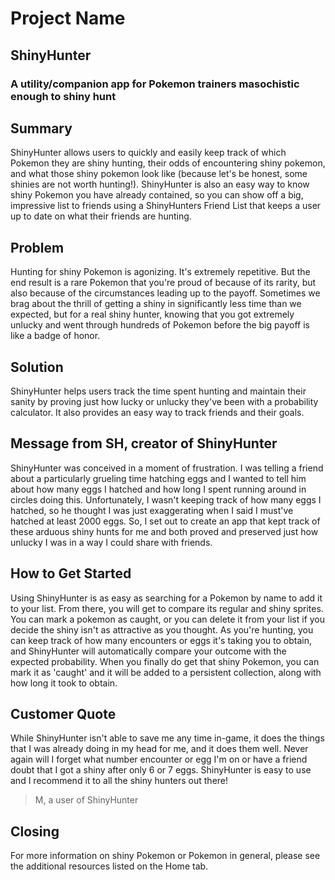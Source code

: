 # Project Name #

<!--
> This material was originally posted [here](http://www.quora.com/What-is-Amazons-approach-to-product-development-and-product-management). It is reproduced here for posterities sake.

There is an approach called "working backwards" that is widely used at Amazon. They work backwards from the customer, rather than starting with an idea for a product and trying to bolt customers onto it. While working backwards can be applied to any specific product decision, using this approach is especially important when developing new products or features.

For new initiatives a product manager typically starts by writing an internal press release announcing the finished product. The target audience for the press release is the new/updated product's customers, which can be retail customers or internal users of a tool or technology. Internal press releases are centered around the customer problem, how current solutions (internal or external) fail, and how the new product will blow away existing solutions.

If the benefits listed don't sound very interesting or exciting to customers, then perhaps they're not (and shouldn't be built). Instead, the product manager should keep iterating on the press release until they've come up with benefits that actually sound like benefits. Iterating on a press release is a lot less expensive than iterating on the product itself (and quicker!).

If the press release is more than a page and a half, it is probably too long. Keep it simple. 3-4 sentences for most paragraphs. Cut out the fat. Don't make it into a spec. You can accompany the press release with a FAQ that answers all of the other business or execution questions so the press release can stay focused on what the customer gets. My rule of thumb is that if the press release is hard to write, then the product is probably going to suck. Keep working at it until the outline for each paragraph flows.

Oh, and I also like to write press-releases in what I call "Oprah-speak" for mainstream consumer products. Imagine you're sitting on Oprah's couch and have just explained the product to her, and then you listen as she explains it to her audience. That's "Oprah-speak", not "Geek-speak".

Once the project moves into development, the press release can be used as a touchstone; a guiding light. The product team can ask themselves, "Are we building what is in the press release?" If they find they're spending time building things that aren't in the press release (overbuilding), they need to ask themselves why. This keeps product development focused on achieving the customer benefits and not building extraneous stuff that takes longer to build, takes resources to maintain, and doesn't provide real customer benefit (at least not enough to warrant inclusion in the press release).
 -->

## ShinyHunter ##
  <!-- > Name the product in a way the reader (i.e. your target customers) will understand. -->


### A utility/companion app for Pokemon trainers masochistic enough to shiny hunt ###
  <!-- > Describe who the market for the product is and what benefit they get. One sentence only underneath the title. -->


## Summary ##
  <!-- > Give a summary of the product and the benefit. Assume the reader will not read anything else so make this paragraph good. -->
  ShinyHunter allows users to quickly and easily keep track of which Pokemon they are shiny hunting, their odds of encountering shiny pokemon, and what those shiny pokemon look like (because let's be honest, some shinies are not worth hunting!). ShinyHunter is also an easy way to know shiny Pokemon you have already contained, so you can show off a big, impressive list to friends using a ShinyHunters Friend List that keeps a user up to date on what their friends are hunting.

## Problem ##
  <!-- > Describe the problem your product solves. -->
  Hunting for shiny Pokemon is agonizing. It's extremely repetitive. But the end result is a rare Pokemon that you're proud of because of its rarity, but also because of the circumstances leading up to the payoff. Sometimes we brag about the thrill of getting a shiny in significantly less time than we expected, but for a real shiny hunter, knowing that you got extremely unlucky and went through hundreds of Pokemon before the big payoff is like a badge of honor.

## Solution ##
  <!-- > Describe how your product elegantly solves the problem. -->
  ShinyHunter helps users track the time spent hunting and maintain their sanity by proving just how lucky or unlucky they've been with a probability calculator. It also provides an easy way to track friends and their goals.

## Message from SH, creator of ShinyHunter ##
  <!-- > A quote from a spokesperson in your company. -->
  ShinyHunter was conceived in a moment of frustration. I was telling a friend about a particularly grueling time hatching eggs and I wanted to tell him about how many eggs I hatched and how long I spent running around in circles doing this. Unfortunately, I wasn't keeping track of how many eggs I hatched, so he thought I was just exaggerating when I said I must've hatched at least 2000 eggs. So, I set out to create an app that kept track of these arduous shiny hunts for me and both proved and preserved just how unlucky I was in a way I could share with friends.


## How to Get Started ##
  <!-- > Describe how easy it is to get started. -->
  Using ShinyHunter is as easy as searching for a Pokemon by name to add it to your list. From there, you will get to compare its regular and shiny sprites. You can mark a pokemon as caught, or you can delete it from your list if you decide the shiny isn't as attractive as you thought. As you're hunting, you can keep track of how many encounters or eggs it's taking you to obtain, and ShinyHunter will automatically compare your outcome with the expected probability. When you finally do get that shiny Pokemon, you can mark it as 'caught' and it will be added to a persistent collection, along with how long it took to obtain.

## Customer Quote ##
  <!-- > Provide a quote from a hypothetical customer that describes how they experienced the benefit. -->
  While ShinyHunter isn't able to save me any time in-game, it does the things that I was already doing in my head for me, and it does them well. Never again will I forget what number encounter or egg I'm on or have a friend doubt that I got a shiny after only 6 or 7 eggs. ShinyHunter is easy to use and I recommend it to all the shiny hunters out there!
  >M, a user of ShinyHunter

## Closing ##
  <!-- > Wrap it up and give pointers where the reader should go next. -->
  For more information on shiny Pokemon or Pokemon in general, please see the additional resources listed on the Home tab.
